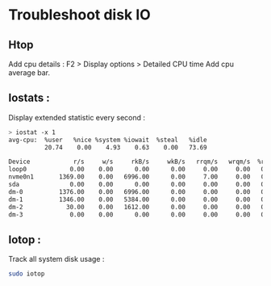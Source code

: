 # Troubleshoot disk IO

## Htop 

Add cpu details : F2 > Display options > Detailed CPU time
Add cpu average bar.

## Iostats :

Display extended statistic every second :
```bash
> iostat -x 1
avg-cpu:  %user   %nice %system %iowait  %steal   %idle
          20.74    0.00    4.93    0.63    0.00   73.69

Device            r/s     w/s     rkB/s     wkB/s   rrqm/s   wrqm/s  %rrqm  %wrqm r_await w_await aqu-sz rareq-sz wareq-sz  svctm  %util
loop0            0.00    0.00      0.00      0.00     0.00     0.00   0.00   0.00    0.00    0.00   0.00     0.00     0.00   0.00   0.00
nvme0n1       1369.00    0.00   6996.00      0.00     7.00     0.00   0.51   0.00    0.11    0.00   0.00     5.11     0.00   0.00   0.00
sda              0.00    0.00      0.00      0.00     0.00     0.00   0.00   0.00    0.00    0.00   0.00     0.00     0.00   0.00   0.00
dm-0          1376.00    0.00   6996.00      0.00     0.00     0.00   0.00   0.00    0.13    0.00   0.18     5.08     0.00   0.12  17.20
dm-1          1346.00    0.00   5384.00      0.00     0.00     0.00   0.00   0.00    0.12    0.00   0.17     4.00     0.00   0.12  16.80
dm-2            30.00    0.00   1612.00      0.00     0.00     0.00   0.00   0.00    0.27    0.00   0.01    53.73     0.00   0.13   0.40
dm-3             0.00    0.00      0.00      0.00     0.00     0.00   0.00   0.00    0.00    0.00   0.00     0.00     0.00   0.00   0.00
```

## Iotop :
Track all system disk usage :

```bash
sudo iotop
```

